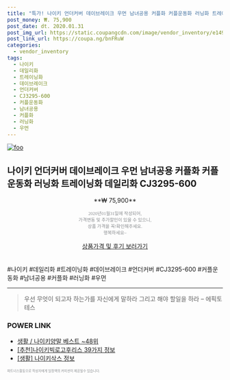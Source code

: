 ```yaml
--- 
title: "특가! 나이키 언더커버 데이브레이크 우먼 남녀공용 커플화 커플운동화 러닝화 트레이닝화 데일리화 CJ..." 
post_money: ₩. 75,900 
post_date: dt. 2020.01.31 
post_img_url: https://static.coupangcdn.com/image/vendor_inventory/e149/4bc8eebaf67f8c42ebb7fd4abb3b87351bf590b357daefcf2522b9ad183c.jpg 
post_link_url: https://coupa.ng/bnFRuW 
categories: 
  - vendor_inventory 
tags: 
  - 나이키 
  - 데일리화 
  - 트레이닝화 
  - 데이브레이크 
  - 언더커버 
  - CJ3295-600 
  - 커플운동화 
  - 남녀공용 
  - 커플화 
  - 러닝화 
  - 우먼 
--- 
```

[![foo](https://static.coupangcdn.com/image/vendor_inventory/e149/4bc8eebaf67f8c42ebb7fd4abb3b87351bf590b357daefcf2522b9ad183c.jpg)](https://coupa.ng/bnFRuW) 

## 나이키 언더커버 데이브레이크 우먼 남녀공용 커플화 커플운동화 러닝화 트레이닝화 데일리화 CJ3295-600 
<p style="text-align: center;">**₩ 75,900**</p> 
<p style="text-align: center;"><span style="color: #898c8f; font-family: Georgia,Times,serif; font-size: 0.75em;">2020년01월31일에 작성되어, <br>가격변동 및 추가할인이 있을 수 있으니,<br> 상품 가격을 꼭!확인해주세요.<br>행복하세요~</span> 
</p>	 
<div markdown="0" style="text-align: center;"><a href="https://coupa.ng/bnFRuW" class="btn btn--success">상품가격 및 후기 보러가기</a></div> 
<br><br> 
  #나이키 #데일리화 #트레이닝화 #데이브레이크 #언더커버 #CJ3295-600 #커플운동화 #남녀공용 #커플화 #러닝화 #우먼 
<hr> 

> 우선 무엇이 되고자 하는가를 자신에게 말하라 그리고 해야 할일을 하라 – 에픽토테스 


### POWER LINK

* <a href="https://blog.naver.com/santokki14/221784728475" target="_blank">생활 / 나이키양말 베스트 ~48위</a>
* <a href="https://blog.naver.com/fasyy4321/221786273700" target="_blank">[추천]나이키빅로고후리스 39가지 정보</a>
* <a href="https://blog.naver.com/fash111/221767795909" target="_blank"> [생활] 나이키삭스 정보 </a>

<span style="color: #898c8f; font-family: Georgia,Times,serif; font-size: 0.55em;">파트너스활동으로 작성자에게 일정액의 커미션이 제공될수 있습니다.</span> 
